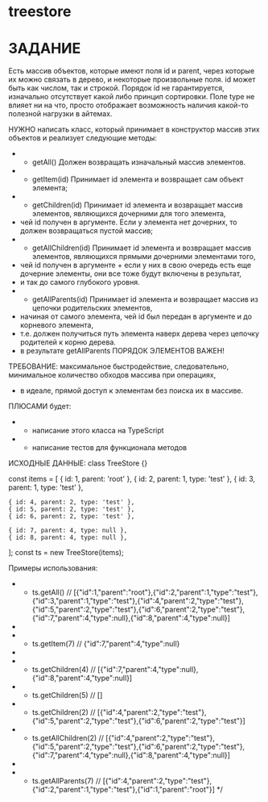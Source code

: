 # treestore

# ЗАДАНИЕ
 Есть массив объектов, которые имеют поля id и parent, через которые их можно связать в дерево, и некоторые произвольные поля. id может быть как числом, так и строкой. Порядок id не гарантируется, изначально отсутствует какой либо принцип сортировки. Поле type не влияет ни на что, просто отображает возможность наличия какой-то полезной нагрузки в айтемах. 
 

НУЖНО написать класс, который принимает в конструктор массив этих объектов и реализует следующие методы:
 *  - getAll() Должен возвращать изначальный массив элементов.
 *  - getItem(id) Принимает id элемента и возвращает сам объект элемента;
 *  - getChildren(id) Принимает id элемента и возвращает массив элементов, являющихся дочерними для того элемента,
 * чей id получен в аргументе. Если у элемента нет дочерних, то должен возвращаться пустой массив;
 *  - getAllChildren(id) Принимает id элемента и возвращает массив элементов, являющихся прямыми дочерними элементами того,
 * чей id получен в аргументе + если у них в свою очередь есть еще дочерние элементы, они все тоже будут включены в результат,
 * и так до самого глубокого уровня.
 *  - getAllParents(id) Принимает id элемента и возвращает массив из цепочки родительских элементов,
 * начиная от самого элемента, чей id был передан в аргументе и до корневого элемента,
 * т.е. должен получиться путь элемента наверх дерева через цепочку родителей к корню дерева. 
* в результате getAllParents ПОРЯДОК ЭЛЕМЕНТОВ ВАЖЕН!
 
ТРЕБОВАНИЕ: максимальное быстродействие, следовательно, минимальное количество обходов массива при операциях,
 * в идеале, прямой доступ к элементам без поиска их в массиве.

 ПЛЮСАМИ будет:
 *  - написание этого класса на TypeScript
 *  - написание тестов для функционала методов

ИСХОДНЫЕ ДАННЫЕ:
class TreeStore {}

const items = [
    { id: 1, parent: 'root' },
    { id: 2, parent: 1, type: 'test' },
    { id: 3, parent: 1, type: 'test' },

    { id: 4, parent: 2, type: 'test' },
    { id: 5, parent: 2, type: 'test' },
    { id: 6, parent: 2, type: 'test' },

    { id: 7, parent: 4, type: null },
    { id: 8, parent: 4, type: null },
];
const ts = new TreeStore(items);


 Примеры использования:
 *  - ts.getAll() // [{"id":1,"parent":"root"},{"id":2,"parent":1,"type":"test"},{"id":3,"parent":1,"type":"test"},{"id":4,"parent":2,"type":"test"},{"id":5,"parent":2,"type":"test"},{"id":6,"parent":2,"type":"test"},{"id":7,"parent":4,"type":null},{"id":8,"parent":4,"type":null}]
 *
 *  - ts.getItem(7) // {"id":7,"parent":4,"type":null}
 *
 *  - ts.getChildren(4) // [{"id":7,"parent":4,"type":null},{"id":8,"parent":4,"type":null}]
 *  - ts.getChildren(5) // []
 *  - ts.getChildren(2) // [{"id":4,"parent":2,"type":"test"},{"id":5,"parent":2,"type":"test"},{"id":6,"parent":2,"type":"test"}]
 *  - ts.getAllChildren(2) // [{"id":4,"parent":2,"type":"test"},{"id":5,"parent":2,"type":"test"},{"id":6,"parent":2,"type":"test"},{"id":7,"parent":4,"type":null},{"id":8,"parent":4,"type":null}]
 *
 *  - ts.getAllParents(7) // [{"id":4,"parent":2,"type":"test"},{"id":2,"parent":1,"type":"test"},{"id":1,"parent":"root"}]
 */